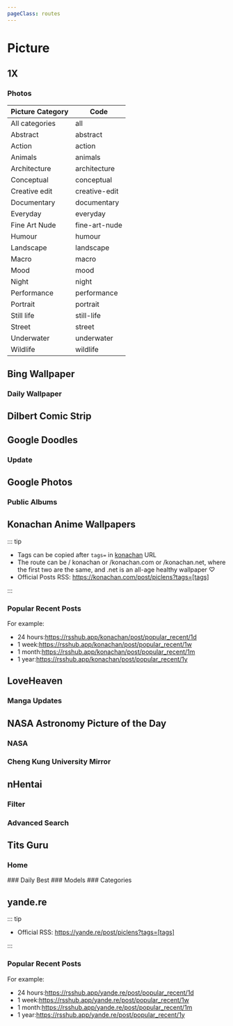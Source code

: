 ```yaml
---
pageClass: routes
---
```


# Picture

## 1X

### Photos

<RouteEn author="nczitzk" example="/1x/latest/all" path="/1x/:type?/:caty?" :paramsDesc="['sort type, `latest` by default, or `popular` or `curators-choice`', 'picture category, `all` by default, see below']">

| Picture Category | Code          |
| ---------------- | ------------- |
| All categories   | all           |
| Abstract         | abstract      |
| Action           | action        |
| Animals          | animals       |
| Architecture     | architecture  |
| Conceptual       | conceptual    |
| Creative edit    | creative-edit |
| Documentary      | documentary   |
| Everyday         | everyday      |
| Fine Art Nude    | fine-art-nude |
| Humour           | humour        |
| Landscape        | landscape     |
| Macro            | macro         |
| Mood             | mood          |
| Night            | night         |
| Performance      | performance   |
| Portrait         | portrait      |
| Still life       | still-life    |
| Street           | street        |
| Underwater       | underwater    |
| Wildlife         | wildlife      |

</RouteEn>

## Bing Wallpaper

### Daily Wallpaper

<RouteEn author="FHYunCai" example="/bing" path="/bing" radar="1" rssbud="1"/>

## Dilbert Comic Strip

<RouteEn name="Daily Strip" author="Maecenas" example="/dilbert/strip" path="/dilbert/strip"/>

## Google Doodles

### Update

<RouteEn author="xyqfer" example="/google/doodles/zh-CN" path="/google/doodles/:language?" :paramsDesc="['Language, default to `zh-CN`, for other language values, you can get it from [Google Doodles official website](https://www.google.com/doodles)']" />

## Google Photos

### Public Albums

<RouteEn author="hoilc" example="/google/album/msFFnAzKmQmWj76EA" path="/google/album/:id" :paramsDesc="['album ID, can be found in URL, for example, `https://photos.app.goo.gl/msFFnAzKmQmWj76EA` to `msFFnAzKmQmWj76EA`']" radar="1"/>

## Konachan Anime Wallpapers

::: tip

-   Tags can be copied after `tags=` in [konachan](https://konachan.com/post) URL
-   The route can be / konachan or /konachan.com or /konachan.net, where the first two are the same, and .net is an all-age healthy wallpaper ♡
-   Official Posts RSS: https://konachan.com/post/piclens?tags=[tags]

:::

### Popular Recent Posts

<RouteEn author="magic-akari" example="/konachan/post/popular_recent" path="/konachan/post/popular_recent/:period?" :paramsDesc="['Default to 24 hours']">

For example:

-   24 hours:<https://rsshub.app/konachan/post/popular_recent/1d>
-   1 week:<https://rsshub.app/konachan/post/popular_recent/1w>
-   1 month:<https://rsshub.app/konachan/post/popular_recent/1m>
-   1 year:<https://rsshub.app/konachan/post/popular_recent/1y>

</RouteEn>

## LoveHeaven

### Manga Updates

<RouteEn author="hoilc" example="/loveheaven/update/kimetsu-no-yaiba" path="/loveheaven/update/:slug" :paramsDesc="['Manga slug, can be found in URL, including neither `manga-` nor `.html`']" />

## NASA Astronomy Picture of the Day

### NASA

<RouteEn author="nczitzk" example="/nasa/apod" path="/nasa/apod" />

### Cheng Kung University Mirror

<RouteEn author="nczitzk" example="/nasa/apod-ncku" path="/nasa/apod-ncku" />

## nHentai

### Filter

<RouteEn author="MegrezZhu hoilc" example="/nhentai/language/chinese" path="/nhentai/:key/:keyword/:mode?" :paramsDesc="['Filter term, can be: parody, character, tag, artist, group, language, category','Filter value', 'mode, `simple` to only cover，`detail` to all content, `torrent` to include Magnet URI, need login, refer to [Route-specific Configurations](/en/install/#route-specific-configurations), default to `simple`']" anticrawler="1" supportBT="1" />

### Advanced Search

<RouteEn author="MegrezZhu hoilc" example="/nhentai/search/language%3Ajapanese+-scat+-yaoi+-guro+-%22mosaic+censorship%22" path="/nhentai/search/:keyword/:mode?" :paramsDesc="['Keywords for search. You can copy the content after `q=` after searching on the original website, or you can enter it directly. See the [official website](https://nhentai.net/info/) for details', 'mode, `simple` to only cover，`detail` to all content, `torrent` to include Magnet URI, need login, refer to [Route-specific Configurations](/en/install/#route-specific-configurations), default to `simple`']" anticrawler="1" supportBT="1"/>

## Tits Guru

### Home

<RouteEn author="MegrezZhu" example="/tits-guru/home" path="/tits-guru/home"/>
### Daily Best

<RouteEn author="MegrezZhu" example="/tits-guru/daily" path="/tits-guru/daily"/>
### Models

<RouteEn author="MegrezZhu" example="/tits-guru/model/mila-azul" path="/tits-guru/model/:name" :paramsDesc="['Module name, see [here](https://tits-guru.com/models) for details']"/>
### Categories

<RouteEn author="MegrezZhu" example="/tits-guru/category/bikini" path="/tits-guru/category/:type" :paramsDesc="['Category, see [here](https://tits-guru.com/categories) for details']"/>

## yande.re

::: tip

-   Official RSS: https://yande.re/post/piclens?tags=[tags]

:::

### Popular Recent Posts

<RouteEn author="magic-akari SettingDust" example="/yande.re/post/popular_recent" path="/yande.re/post/popular_recent/:period?" :paramsDesc="['Default to 24 hours']">

For example:

-   24 hours:<https://rsshub.app/yande.re/post/popular_recent/1d>
-   1 week:<https://rsshub.app/yande.re/post/popular_recent/1w>
-   1 month:<https://rsshub.app/yande.re/post/popular_recent/1m>
-   1 year:<https://rsshub.app/yande.re/post/popular_recent/1y>

</RouteEn>
